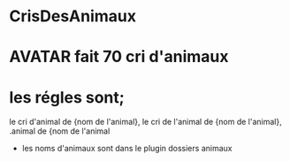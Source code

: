# CrisDesAnimaux
# AVATAR fait 70 cri d'animaux

# les régles sont;
le cri d'animal de {nom de l'animal}, le cri de l'animal de {nom de l'animal}, .animal de {nom de l'animal

- les noms d'animaux sont dans le plugin dossiers animaux
